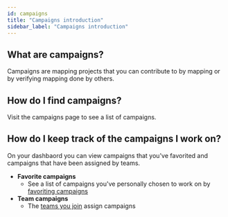 ```yaml
---
id: campaigns
title: "Campaigns introduction"
sidebar_label: "Campaigns introduction"
---
```


## What are campaigns?

Campaigns are mapping projects that you can contribute to by mapping or by verifying mapping done by others.

## How do I find campaigns?

Visit the campaigns page to see a list of campaigns.

## How do I keep track of the campaigns I work on?

On your dashbaord you can view campaigns that you've favorited and campaigns that have been assigned by teams.

- **Favorite campaigns**
  - See a list of campaigns you've personally chosen to work on by [favoriting campaigns](/docs/users/favorite-campaigns)
- **Team campaigns**
  - The [teams you join](/docs/users/teams) assign campaigns

